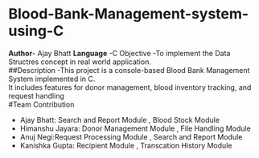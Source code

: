 # Blood-Bank-Management-system-using-C
**Author**- Ajay Bhatt
**Language** -C
Objective
-To implement the Data Structres concept in real world application.
<br>
##Description
-This project is a console-based Blood Bank Management System implemented in C.  
It includes features for donor management, blood inventory tracking, and request handling
<br>
#Team Contribution
- Ajay Bhatt: Search and Report Module , Blood Stock Module
- Himanshu Jayara: Donor Management Module , File Handling Module
- Anuj Negi:Request Processing Module , Search and Report Module
- Kanishka Gupta: Recipient Module , Transcation History Module

